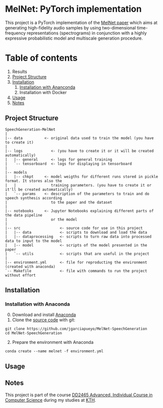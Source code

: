 # MelNet: PyTorch implementation

This project is a PyTorch implementation of the [MelNet paper](https://arxiv.org/abs/1906.01083) 
which aims at generating high-fidelity audio samples by using two-dimensional time-frequency 
representations (spectrograms) in conjunction with a highly expressive probabilistic model and
 multiscale generation procedure.
 
# Table of contents
1. Results
2. [Project Structure](#project-structure)
3. [Installation](#installation)
    1. [Installation with Ananconda](#installation-with-anaconda)
    2. Installation with Docker
4. [Usage](#usage)
5. [Notes](#notes)

## Project Structure
```
SpeechGeneration-MelNet
|
|-- data          <- original data used to train the model (you have to create it)
|
|-- logs             <- (you have to create it or it will be created automatically)
|   |-- general      <- logs for general training
|   `-- tensorboard  <- logs for displaying in tensorboard
|
|-- models
|   |-- chkpt     <- model weigths for different runs stored in pickle format. It stores also the
|   |                training parameters. (you have to create it or it'll be created automatically)
|   `-- params    <- description of the parameters to train and do speech synthesis according 
|                    to the paper and the dataset
|
|-- notebooks     <- Jupyter Notebooks explaining different parts of the data pipeline 
|                    or the model
|
|-- src                  <- source code for use in this project
|   |-- data             <- scripts to download and load the data
|   |-- dataprocessing   <- scripts to turn raw data into processed data to input to the model
|   |-- model            <- scripts of the model presented in the paper
|   `-- utils            <- scripts that are useful in the project
|
|-- environment.yml      <- file for reproducting the environment (created with anaconda)  
`-- Makefile             <- file with commands to run the project without effort
```
 
## Installation 
### Installation with Anaconda
0. Download and install [Anaconda](https://www.anaconda.com/)
1. Clone the [source code](https://github.com/jgarciapueyo/MelNet-SpeechGeneration) with git:
```
git clone https://github.com/jgarciapueyo/MelNet-SpeechGeneration
cd MelNet-SpeechGeneration
```
2. Prepare the environment with Anaconda
```
conda create --name melnet -f environment.yml
```

## Usage


## Notes
This project is part of the course [DD2465 Advanced, Individual Course in Computer Science](https://www.kth.se/student/kurser/kurs/DD2465?l=en)
during my studies at [KTH](https://www.kth.se/en).